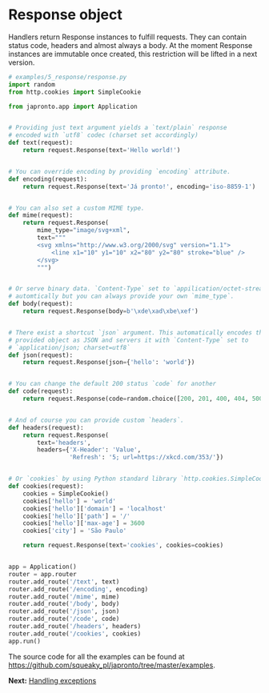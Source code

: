 # Response object

Handlers return Response instances to fulfill requests. They can contain status code, headers and almost always a body.
At the moment Response instances are immutable once created, this
restriction will be lifted in a next version.

  ```python
  # examples/5_response/response.py
  import random
  from http.cookies import SimpleCookie

  from japronto.app import Application


  # Providing just text argument yields a `text/plain` response
  # encoded with `utf8` codec (charset set accordingly)
  def text(request):
      return request.Response(text='Hello world!')


  # You can override encoding by providing `encoding` attribute.
  def encoding(request):
      return request.Response(text='Já pronto!', encoding='iso-8859-1')


  # You can also set a custom MIME type.
  def mime(request):
      return request.Response(
          mime_type="image/svg+xml",
          text="""
          <svg xmlns="http://www.w3.org/2000/svg" version="1.1">
              <line x1="10" y1="10" x2="80" y2="80" stroke="blue" />
          </svg>
          """)


  # Or serve binary data. `Content-Type` set to `appilication/octet-stream`
  # automtically but you can always provide your own `mime_type`.
  def body(request):
      return request.Response(body=b'\xde\xad\xbe\xef')


  # There exist a shortcut `json` argument. This automatically encodes the
  # provided object as JSON and servers it with `Content-Type` set to
  # `application/json; charset=utf8`
  def json(request):
      return request.Response(json={'hello': 'world'})


  # You can change the default 200 status `code` for another
  def code(request):
      return request.Response(code=random.choice([200, 201, 400, 404, 500]))


  # And of course you can provide custom `headers`.
  def headers(request):
      return request.Response(
          text='headers',
          headers={'X-Header': 'Value',
                   'Refresh': '5; url=https://xkcd.com/353/'})


  # Or `cookies` by using Python standard library `http.cookies.SimpleCookie`.
  def cookies(request):
      cookies = SimpleCookie()
      cookies['hello'] = 'world'
      cookies['hello']['domain'] = 'localhost'
      cookies['hello']['path'] = '/'
      cookies['hello']['max-age'] = 3600
      cookies['city'] = 'São Paulo'

      return request.Response(text='cookies', cookies=cookies)


  app = Application()
  router = app.router
  router.add_route('/text', text)
  router.add_route('/encoding', encoding)
  router.add_route('/mime', mime)
  router.add_route('/body', body)
  router.add_route('/json', json)
  router.add_route('/code', code)
  router.add_route('/headers', headers)
  router.add_route('/cookies', cookies)
  app.run()
  ```

The source code for all the examples can be found at https://github.com/squeaky_pl/japronto/tree/master/examples.


**Next:** [Handling exceptions](6_exceptions.md)
